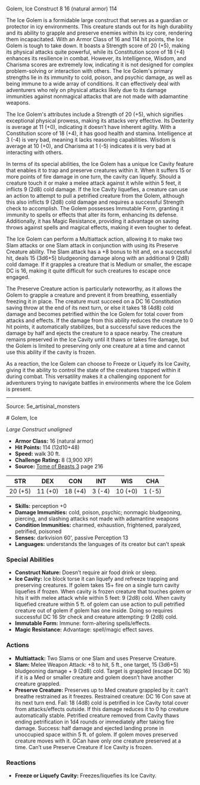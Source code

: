 <MonsterName/>Golem, Ice</MonsterName>
<CreatureType/>Construct</CreatureType>
<CR/>8</CR>
<AC/>16 (natural armor)</AC>
<HP/>114</HP>
<summary>The Ice Golem is a formidable large construct that serves as a guardian or protector in icy environments. This creature stands out for its high durability and its ability to grapple and preserve enemies within its icy core, rendering them incapacitated. With an Armor Class of 16 and 114 hit points, the Ice Golem is tough to take down. It boasts a Strength score of 20 (+5), making its physical attacks quite powerful, while its Constitution score of 18 (+4) enhances its resilience in combat. However, its Intelligence, Wisdom, and Charisma scores are extremely low, indicating it is not designed for complex problem-solving or interaction with others. The Ice Golem's primary strengths lie in its immunity to cold, poison, and psychic damage, as well as being immune to a wide array of conditions. It can effectively deal with adventurers who rely on physical attacks likely due to its damage immunities against nonmagical attacks that are not made with adamantine weapons.</summary>

<detail>

The Ice Golem's attributes include a Strength of 20 (+5), which signifies exceptional physical prowess, making its attacks very effective. Its Dexterity is average at 11 (+0), indicating it doesn’t have inherent agility. With a Constitution score of 18 (+4), it has good health and stamina. Intelligence at 3 (-4) is very bad, meaning it lacks reasoning capabilities. Wisdom is average at 10 (+0), and Charisma at 1 (-5) indicates it is very bad at interacting with others.

In terms of its special abilities, the Ice Golem has a unique Ice Cavity feature that enables it to trap and preserve creatures within it. When it suffers 15 or more points of fire damage in one turn, the cavity can liquefy. Should a creature touch it or make a melee attack against it while within 5 feet, it inflicts 9 (2d8) cold damage. If the Ice Cavity liquefies, a creature can use an action to attempt to pull a petrified creature from the Golem, although this also inflicts 9 (2d8) cold damage and requires a successful Strength check to accomplish. The Golem possesses Immutable Form, granting it immunity to spells or effects that alter its form, enhancing its defense. Additionally, it has Magic Resistance, providing it advantage on saving throws against spells and magical effects, making it even tougher to defeat.

The Ice Golem can perform a Multiattack action, allowing it to make two Slam attacks or one Slam attack in conjunction with using its Preserve Creature ability. The Slam attack has a +8 bonus to hit and, on a successful hit, deals 15 (3d6+5) bludgeoning damage along with an additional 9 (2d8) cold damage. If it grapples a creature that is Medium or smaller, the escape DC is 16, making it quite difficult for such creatures to escape once engaged.

The Preserve Creature action is particularly noteworthy, as it allows the Golem to grapple a creature and prevent it from breathing, essentially freezing it in place. The creature must succeed on a DC 16 Constitution saving throw at the end of its next turn, or else it takes 18 (4d8) cold damage and becomes petrified within the Ice Golem for total cover from attacks and effects. If the damage from this ability reduces the creature to 0 hit points, it automatically stabilizes, but a successful save reduces the damage by half and ejects the creature to a space nearby. The creature remains preserved in the Ice Cavity until it thaws or takes fire damage, but the Golem is limited to preserving only one creature at a time and cannot use this ability if the cavity is frozen.

As a reaction, the Ice Golem can choose to Freeze or Liquefy its Ice Cavity, giving it the ability to control the state of the creatures trapped within it during combat. This versatility makes it a challenging opponent for adventurers trying to navigate battles in environments where the Ice Golem is present.</detail>



---

Source: 5e_artisinal_monsters

<statblock>
# Golem, Ice

*Large* *Construct* *unaligned*

- **Armor Class:** 16 (natural armor)
- **Hit Points:** 114 (12d10+48)
- **Speed:** walk 30 ft.
- **Challenge Rating:** 8 (3,900 XP)
- **Source:** [Tome of Beasts 3](https://koboldpress.com/kpstore/product/tome-of-beasts-3-for-5th-edition/) page 216

| STR | DEX | CON | INT | WIS | CHA |
| --- | --- | --- | --- | --- | --- |
| 20 (+5) | 11 (+0) | 18 (+4) | 3 (-4) | 10 (+0) | 1 (-5) |

- **Skills:** perception +0
- **Damage Immunities:** cold, poison, psychic; nonmagic bludgeoning, piercing, and slashing attacks not made with adamantine weapons
- **Condition Immunities:** charmed, exhaustion, frightened, paralyzed, petrified, poisoned
- **Senses:** darkvision 60', passive Perception 13 
- **Languages:** understands the languages of its creator but can’t speak

### Special Abilities

- **Construct Nature:** Doesn’t require air food drink or sleep.
- **Ice Cavity:** Ice block torse it can liquefy and refreeze trapping and preserving creatures. If golem takes 15+ fire on a single turn cavity liquefies if frozen. When cavity is frozen creature that touches golem or hits it with melee attack while within 5 feet: 9 (2d8) cold. When cavity liquefied creature within 5 ft. of golem can use action to pull petrified creature out of golem if golem has one inside. Doing so requires successful DC 16 Str check and creature attempting: 9 (2d8) cold.
- **Immutable Form:** Immune: form-altering spells/effects.
- **Magic Resistance:** Advantage: spell/magic effect saves.

### Actions

- **Multiattack:** Two Slams or one Slam and uses Preserve Creature.
- **Slam:** Melee Weapon Attack: +8 to hit, 5 ft., one target, 15 (3d6+5) bludgeoning damage + 9 (2d8) cold. Target is grappled (escape DC 16) if it is a Med or smaller creature and golem doesn’t have another creature grappled.
- **Preserve Creature:** Preserves up to Med creature grappled by it: can’t breathe restrained as it freezes. Restrained creature: DC 16 Con save at its next turn end. Fail: 18 (4d8) cold is petrified in Ice Cavity total cover from attacks/effects outside. If this damage reduces it to 0 hp creature automatically stable. Petrified creature removed from Cavity thaws ending petrification in 1d4 rounds or immediately after taking fire damage. Success: half damage and ejected landing prone in unoccupied space within 5 ft. of golem. If golem moves preserved creature moves with it. GCan have only one creature preserved at a time. Can’t use Preserve Creature if Ice Cavity is frozen.

### Reactions

- **Freeze or Liquefy Cavity:** Freezes/liquefies its Ice Cavity.


</statblock>


